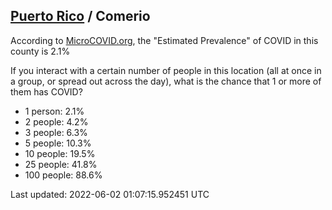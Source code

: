 
## [Puerto Rico](/united-states/puerto-rico) / Comerio

According to [MicroCOVID.org](http://microcovid.org),
the "Estimated Prevalence" of COVID in this county is 2.1%

If you interact with a certain number of people in this location
(all at once in a group, or spread out across the day), what is the chance that
1 or more of them has COVID?

- 1 person: 2.1%
- 2 people: 4.2%
- 3 people: 6.3%
- 5 people: 10.3%
- 10 people: 19.5%
- 25 people: 41.8%
- 100 people: 88.6%

Last updated: 2022-06-02 01:07:15.952451 UTC
